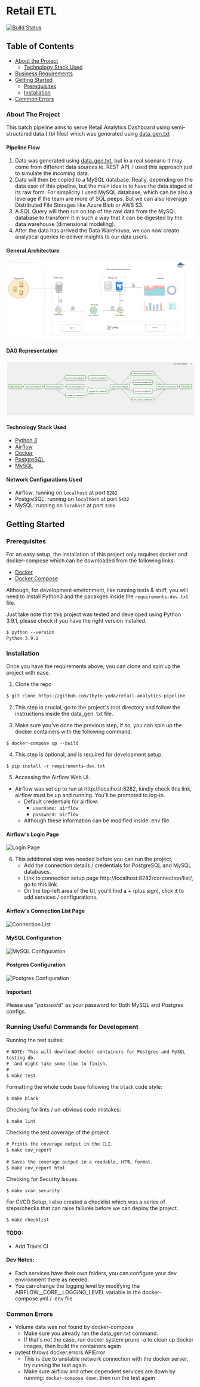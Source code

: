 # Retail ETL

[![Build Status](https://travis-ci.com/PHMark/gs-news-app.svg?branch=main)](https://travis-ci.com/1byte-yoda/gs-news-app)

<!-- PROJECT LOGO -->

<!-- TABLE OF CONTENTS -->
## Table of Contents

* [About the Project](#about-the-project)
  * [Technology Stack Used](#technology-stack-used)
* [Business Requirements](https://github.com/1byte-yoda/retail-analytics-pipeline/blob/master/business_requirements.md)
* [Getting Started](#getting-started)
  * [Prerequisites](#prerequisites)
  * [Installation](#installation)
* [Common Errors](#common-errors)



<!-- ABOUT THE PROJECT -->
### About The Project
This batch pipeline aims to serve Retail Analytics Dashboard using semi-structured data (.tbl files)
which was generated using [data_gen.txt](https://github.com/1byte-yoda/retail-analytics-pipeline/blob/master/data_gen.txt)

#### Pipeline Flow
1. Data was generated using [data_gen.txt](https://github.com/1byte-yoda/retail-analytics-pipeline/blob/master/data_gen.txt),
but in a real scenario it may come from different data sources ie. REST API, I used this approach just to
simulate the incoming data.
2. Data will then be copied to a MySQL database.
Really, depending on the data user of this pipeline, but the main idea is to have the data staged at its
raw form. For simplicity I used MySQL database, which can be also a leverage if the team are more of SQL 
peeps. But we can also leverage Distributed File Storages like Azure Blob or AWS S3.
3. A SQL Query will then run on top of the raw data from the MySQL database to transform it in such a way 
   that it can be digested by the data warehouse (dimensional modeling).
4. After the data has arrived the Data Warehouse, we can now create analytical queries
to deliver insights to our data users.


#### General Architecture
![General Architecture](docs/images/general-architecture.png)

#### DAG Representation
![DAG Representation](docs/images/dag.png)


#### Technology Stack Used

* [Python 3](https://www.python.org/)
* [Airflow](https://www.airflow.org/)
* [Docker](https://www.docker.com/)
* [PostgreSQL](https://www.postgresql.org/)
* [MySQL](https://www.mysql.com/)


#### Network Configurations Used
* Airflow: running on `localhost` at port `8282` 
* PostgreSQL: running on `localhost` at port `5432`
* MySQL: running on `locahost` at port `3306`


## Getting Started

### Prerequisites
For an easy setup, the installation of this project only requires docker and docker-compose which can be 
downloaded from the following links:
* [Docker](https://docs.docker.com/get-docker/)
* [Docker Compose](https://docs.docker.com/compose/install/)

Although, for development environment, like running tests & stuff, you will need to install
Python3 and the pacakges inside the `requirements-dev.txt` file.

Just take note that this project was tested and developed using Python 3.9.1, please check if you have the 
right version installed.
```
$ python --version
Python 3.9.1
```

### Installation
Once you have the requirements above, you can clone and spin up the project with ease.
1. Clone the repo
```sh
$ git clone https://github.com/1byte-yoda/retail-analytics-pipeline
````

2. This step is crucial, go to the project's root directory and follow the instructions inside the data_gen.
   txt file.

3. Make sure you've done the previous step, if so, you can spin up the docker containers with the 
   following command.
   
```
$ docker-compose up --build
```

4. This step is optional, and is required for development setup.
```
$ pip install -r requirements-dev.txt
```

5. Accessing the Airflow Web UI.
  * Airflow was set up to run at http://localhost:8282, kindly check this link, airflow must be up and 
    running. You'll be prompted to log-in.
    * Default credentials for airflow:
      * `username: airflow`
      * `password: airflow`
    * Although these information can be modified inside .env file.
  
#### Airflow's Login Page
![Login Page](docs/images/airflow-homepage.png)

6. This additional step was needed before you can run the project,
    * Add the connection details / credentials for PostgreSQL and MySQL databases.
    * Link to connection setup page http://localhost:8282/connection/list/, go to this link.
    * On the top-left area of the UI, you'll find a + (plus sign), click it to add services / configurations.

#### Airflow's Connection List Page
![Connection List](docs/images/airflow-connection-list.png)

#### MySQL Configuration
![MySQL Configuration](docs/images/airflow-mysql-config.png)

#### Postgres Configuration
![Postgres Configuration](docs/images/airflow-postgres-config.png)

#### Important
Please use "*password*" as your password for Both MySQL and Postgres configs. 

### Running Useful Commands for Development
Running the test suites:
```
# NOTE: This will download docker containers for Postgres and MySQL testing db.
#  and might take some time to finish.
#
$ make test
```

Formatting the whole code base following the `black` code style:
```
$ make black
```

Checking for lints / un-obvious code mistakes:
```
$ make lint
```

Checking the test coverage of the project.
```
# Prints the coverage output in the CLI.
$ make cov_report

# Saves the coverage output in a readable, HTML format.
$ make cov_report html 
```

Checking for Security Issues.
```
$ make scan_security 
```

For CI/CD Setup, I also created a checklist which 
was a series of steps/checks that can raise failures 
before we can deploy the project.
```
$ make checklist
```

#### TODO:
* Add Travis CI

#### Dev Notes:
* Each services have their own folders, you can configure your dev environment
  there as needed.
* You can change the logging level by modifying the AIRFLOW__CORE__LOGGING_LEVEL variable
in the docker-compose.yml / .env file


### Common Errors
* Volume data was not found by docker-compose
    * Make sure you already ran the data_gen.txt command.
    * If that's not the case, run docker system prune -a to clean up docker images, then build the 
      containers again
* pytest throws docker.errors.APIError
    * This is due to unstable network connection with the docker server,
      try running the test again.
    * Make sure airflow and other dependent services are down by running:
    `docker-compose down`, then run the test again
      